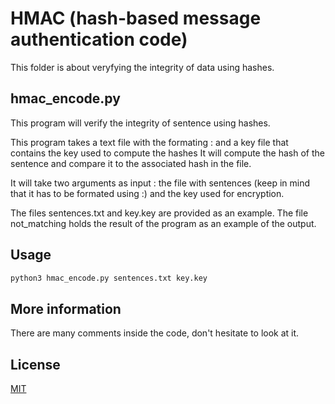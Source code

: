 # HMAC (hash-based message authentication code)

This folder is about veryfying the integrity of data using hashes. 

## hmac_encode.py

This program will verify the integrity of sentence using hashes.

This program takes a text file with the formating <sentence>:<hash> and a key file that contains the key used to compute the hashes
It will compute the hash of the sentence and compare it to the associated hash in the file.

It will take two arguments as input : the file with sentences (keep in mind that it has to be formated using <sentence>:<hash>) and the key used for encryption.

The files sentences.txt and key.key are provided as an example. The file not_matching holds the result of the program as an example of the output.

## Usage

```bash
python3 hmac_encode.py sentences.txt key.key
```

## More information

There are many comments inside the code, don't hesitate to look at it.

## License
[MIT](https://choosealicense.com/licenses/mit/)
